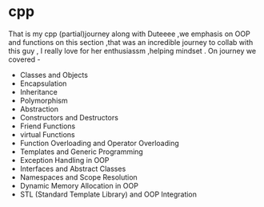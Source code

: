 # cpp
  That is my cpp (partial)journey along with Duteeee ,we emphasis on OOP and functions on this section ,that was an incredible journey to collab with this guy ,  I really love  for her  enthusiassm ,helping  mindset . On journey we covered - 


- Classes and Objects  
- Encapsulation 
- Inheritance 
- Polymorphism  
- Abstraction  
- Constructors and Destructors 
- Friend Functions 
- virtual Functions
- Function Overloading and Operator Overloading 
- Templates and Generic Programming  
- Exception Handling in OOP 
- Interfaces and Abstract Classes 
- Namespaces and Scope Resolution 
- Dynamic Memory Allocation in OOP 
- STL (Standard Template Library) and OOP Integration



  
